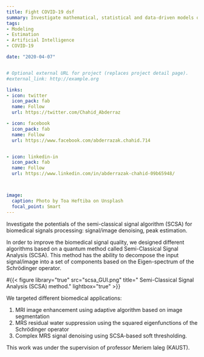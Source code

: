 ```yaml
---
title: Fight COVID-19 dsf
summary: Investigate mathematical, statistical and data-driven models of the COVID-19 to understand factors promoting  virus spread.
tags:
- Modeling
- Estimation
- Artificial Intelligence
- COVID-19

date: "2020-04-07"


# Optional external URL for project (replaces project detail page).
#external_link: http://example.org

links:
- icon: twitter
  icon_pack: fab
  name: Follow
  url: https://twitter.com/Chahid_Abderraz

- icon: facebook
  icon_pack: fab
  name: Follow
  url: https://www.facebook.com/abderrazak.chahid.714


- icon: linkedin-in
  icon_pack: fab
  name: Follow
  url: https://www.linkedin.com/in/abderrazak-chahid-09b65948/



image:
  caption: Photo by Toa Heftiba on Unsplash
  focal_point: Smart
---
```



Investigate the potentials of the  semi-classical  signal  algorithm (SCSA) for biomedical signals processing: signal/image denoising, peak estimation.


In order to improve the biomedical signal quality, we designed different algorithms based on a quantum method called Semi-Classical Signal Analysis (SCSA). This method has the ability to decompose the input signal/image into a set of components based on the Eigen-spectrum of the Schrödinger operator.  

#{{< figure library="true" src="scsa_GUI.png" title=" Semi-Classical Signal Analysis (SCSA) method." lightbox="true" >}}


We targeted different biomedical applications:

1. MRI image enhancement using adaptive algorithm based on image segmentation
2. MRS residual water suppression using the squared eigenfunctions of the Schrödinger operator
3. Complex MRS signal denoising using SCSA-based  soft thresholding.

This work was under the supervision of professor Meriem laleg (KAUST).
